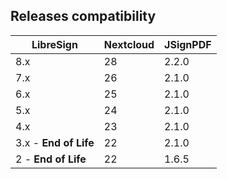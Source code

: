 ## Releases compatibility

| LibreSign             | Nextcloud | JSignPDF |
| --------------------- | --------- | -------- |
| 8.x                   | 28        | 2.2.0    |
| 7.x                   | 26        | 2.1.0    |
| 6.x                   | 25        | 2.1.0    |
| 5.x                   | 24        | 2.1.0    |
| 4.x                   | 23        | 2.1.0    |
| 3.x - **End of Life** | 22        | 2.1.0    |
| 2 - **End of Life**   | 22        | 1.6.5    |
